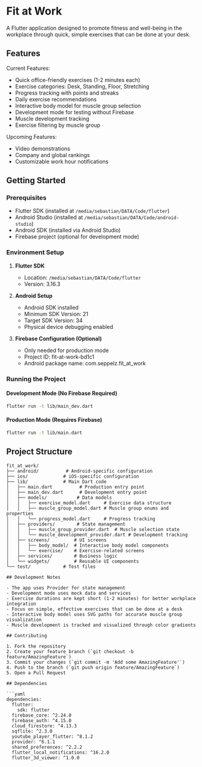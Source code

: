 # Fit at Work

A Flutter application designed to promote fitness and well-being in the workplace through quick, simple exercises that can be done at your desk.

## Features

Current Features:
- Quick office-friendly exercises (1-2 minutes each)
- Exercise categories: Desk, Standing, Floor, Stretching
- Progress tracking with points and streaks
- Daily exercise recommendations
- Interactive body model for muscle group selection
- Development mode for testing without Firebase
- Muscle development tracking
- Exercise filtering by muscle group

Upcoming Features:
- Video demonstrations
- Company and global rankings
- Customizable work hour notifications

## Getting Started

### Prerequisites
- Flutter SDK (installed at `/media/sebastian/DATA/Code/flutter`)
- Android Studio (installed at `/media/sebastian/DATA/Code/android-studio`)
- Android SDK (installed via Android Studio)
- Firebase project (optional for development mode)

### Environment Setup
1. **Flutter SDK**
   - Location: `/media/sebastian/DATA/Code/flutter`
   - Version: 3.16.3

2. **Android Setup**
   - Android SDK installed
   - Minimum SDK Version: 21
   - Target SDK Version: 34
   - Physical device debugging enabled

3. **Firebase Configuration (Optional)**
   - Only needed for production mode
   - Project ID: fit-at-work-bd1c1
   - Android package name: com.seppelz.fit_at_work

### Running the Project

#### Development Mode (No Firebase Required)
```bash
flutter run -t lib/main_dev.dart
```

#### Production Mode (Requires Firebase)
```bash
flutter run -t lib/main.dart
```

## Project Structure

```
fit_at_work/
├── android/          # Android-specific configuration
├── ios/             # iOS-specific configuration
├── lib/             # Main Dart code
│   ├── main.dart          # Production entry point
│   ├── main_dev.dart      # Development entry point
│   ├── models/           # Data models
│   │   ├── exercise_model.dart     # Exercise data structure
│   │   ├── muscle_group_model.dart # Muscle group enums and properties
│   │   └── progress_model.dart     # Progress tracking
│   ├── providers/        # State management
│   │   ├── muscle_group_provider.dart  # Muscle selection state
│   │   └── muscle_development_provider.dart # Development tracking
│   ├── screens/         # UI screens
│   │   ├── body_model/  # Interactive body model components
│   │   └── exercise/    # Exercise-related screens
│   ├── services/        # Business logic
│   └── widgets/         # Reusable UI components
└── test/            # Test files

## Development Notes

- The app uses Provider for state management
- Development mode uses mock data and services
- Exercise durations are kept short (1-2 minutes) for better workplace integration
- Focus on simple, effective exercises that can be done at a desk
- Interactive body model uses SVG paths for accurate muscle group visualization
- Muscle development is tracked and visualized through color gradients

## Contributing

1. Fork the repository
2. Create your feature branch (`git checkout -b feature/AmazingFeature`)
3. Commit your changes (`git commit -m 'Add some AmazingFeature'`)
4. Push to the branch (`git push origin feature/AmazingFeature`)
5. Open a Pull Request

## Dependencies

```yaml
dependencies:
  flutter:
    sdk: flutter
  firebase_core: ^2.24.0
  firebase_auth: ^4.15.0
  cloud_firestore: ^4.13.3
  sqflite: ^2.3.0
  youtube_player_flutter: ^8.1.2
  provider: ^6.1.1
  shared_preferences: ^2.2.2
  flutter_local_notifications: ^16.2.0
  flutter_3d_viewer: ^1.0.0
